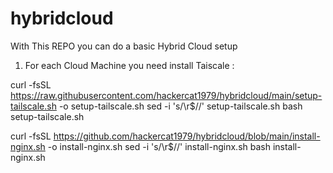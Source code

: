 # hybridcloud

With This REPO you can do a basic Hybrid Cloud setup

1) For each Cloud Machine you need install Taiscale :

curl -fsSL https://raw.githubusercontent.com/hackercat1979/hybridcloud/main/setup-tailscale.sh -o setup-tailscale.sh
sed -i 's/\r$//' setup-tailscale.sh
bash setup-tailscale.sh

curl -fsSL https://github.com/hackercat1979/hybridcloud/blob/main/install-nginx.sh -o install-nginx.sh
sed -i 's/\r$//' install-nginx.sh
bash install-nginx.sh
